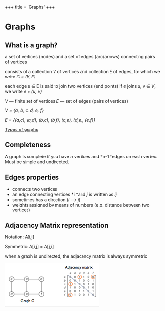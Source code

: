 +++
title = 'Graphs'
+++
# Graphs
## What is a graph?

a set of vertices (nodes) and a set of edges (arc/arrows) connecting pairs of vertices

consists of a collection *V* of vertices and collection *E* of edges, for which we write *G = (V, E)*

each edge e ∈ E is said to join two vertices (end points)
if *e* joins *u*, v ∈ *V*, we write *e = (u, v)*

*V* — finite set of vertices
*E* — set of edges (pairs of vertices)

*V = {a, b, c, d, e, f}*

*E = {(a,c), (a,d), (b,c), (b,f), (c,e), (d,e), (e,f)}*

[Types of graphs](./types-of-graphs)

## Completeness

A graph is complete if you have *n* vertices and *n-1 *edges on each vertex. Must be simple and undirected.

## Edges properties

- connects two vertices
- an edge connecting vertices *i *and *j* is written as *ij*
- sometimes has a direction (*i —> j*)
- weights assigned by means of numbers (e.g. distance between two vertices)

## Adjacency Matrix representation
Notation: A[i,j]

Symmetric: A[i,j] = A[j,i]

when a graph is undirected, the adjacency matrix is always symmetric

![screenshot.png](20ea83217532edc5fd09f38ca92efee7.png)
